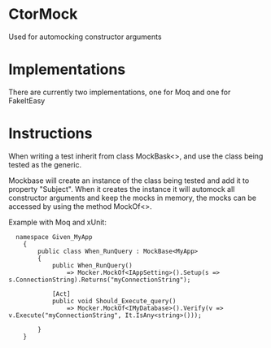 # CtorMock
Used for automocking constructor arguments

# Implementations

There are currently two implementations, one for Moq and one for FakeItEasy

# Instructions

When writing a test inherit from class MockBask<>, and use the class being tested as the generic.

Mockbase will create an instance of the class being tested and add it to property "Subject".
When it creates the instance it will automock all constructor arguments and keep the mocks in memory, the mocks can be accessed by using the method MockOf<>.

Example with Moq and xUnit:
```
  namespace Given_MyApp
    {
        public class When_RunQuery : MockBase<MyApp>
        {
            public When_RunQuery()
                => Mocker.MockOf<IAppSetting>().Setup(s => s.ConnectionString).Returns("myConnectionString");

            [Act]
            public void Should_Execute_query()
                => Mocker.MockOf<IMyDatabase>().Verify(v => v.Execute("myConnectionString", It.IsAny<string>()));

        }
    }
```






